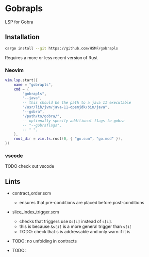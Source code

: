 # Gobrapls

LSP for Gobra

## Installation
```sh
cargo install --git https://github.com/HSMF/gobrapls
```

Requires a more or less recent version of Rust

### Neovim


```lua
vim.lsp.start({
    name = "gobrapls",
    cmd = {
        "gobrapls",
        "--java",
        -- this should be the path to a java 11 executable
        "/usr/lib/jvm/java-11-openjdk/bin/java",
        "--gobra",
        "/path/to/gobra/",
        -- optionally specify additional flags to gobra
        -- "--gobraflags",
        -- " ",
    },
    root_dir = vim.fs.root(0, { "go.sum", "go.mod" }),
})
```

### vscode

TODO check out vscode


## Lints

- contract_order.scm
  - ensures that pre-conditions are placed before post-conditions

- slice_index_trigger.scm
  - checks that triggers use `&s[i]` instead of `s[i]`.
  - this is because `&s[i]` is a more general trigger than `s[i]`
  - TODO: check that s is addressable and only warn if it is

- TODO: no unfolding in contracts

- TODO: 

